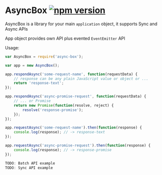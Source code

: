 # AsyncBox [![npm version](https://badge.fury.io/js/async-box.svg)](https://badge.fury.io/js/async-box)

AsyncBox is a library for your main `application` object, it supports Sync and Async APIs

App object provides own API plus evented `EventEmitter` API

Usage:

```javascript
var AsyncBox = require('async-box');

var app = new AsyncBox();

app.respondAsync('some-request-name', function(requestData) {
    // response can be any plain JavaScript value or object or ...
    return 'response-text';
});

app.respondAsync('async-promise-request', function(requestData) {
    // ... or Promise
    return new Promise(function(resolve, reject) {
        resolve('response-promise');
    });
});

app.requestAsync('some-request-name').then(function(response) {
    console.log(response); // -> response-text
});

app.requestAsync('async-promise-request').then(function(response) {
    console.log(response); // -> response-promise
});

TODO: Batch API example
TODO: Sync API example
```
